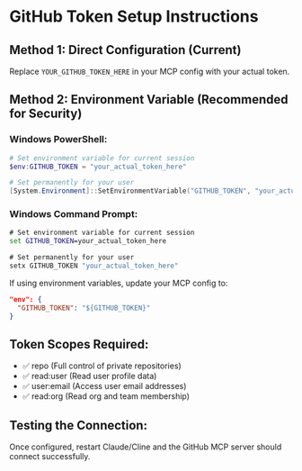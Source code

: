# GitHub Token Setup Instructions

## Method 1: Direct Configuration (Current)
Replace `YOUR_GITHUB_TOKEN_HERE` in your MCP config with your actual token.

## Method 2: Environment Variable (Recommended for Security)

### Windows PowerShell:
```powershell
# Set environment variable for current session
$env:GITHUB_TOKEN = "your_actual_token_here"

# Set permanently for your user
[System.Environment]::SetEnvironmentVariable("GITHUB_TOKEN", "your_actual_token_here", [System.EnvironmentVariableTarget]::User)
```

### Windows Command Prompt:
```cmd
# Set environment variable for current session
set GITHUB_TOKEN=your_actual_token_here

# Set permanently for your user
setx GITHUB_TOKEN "your_actual_token_here"
```

If using environment variables, update your MCP config to:
```json
"env": {
  "GITHUB_TOKEN": "${GITHUB_TOKEN}"
}
```

## Token Scopes Required:
- ✅ repo (Full control of private repositories)
- ✅ read:user (Read user profile data)
- ✅ user:email (Access user email addresses)  
- ✅ read:org (Read org and team membership)

## Testing the Connection:
Once configured, restart Claude/Cline and the GitHub MCP server should connect successfully.
